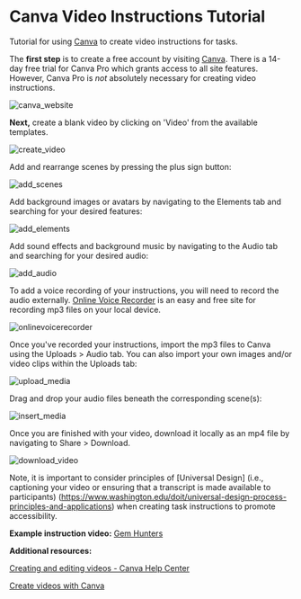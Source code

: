 # Canva Video Instructions Tutorial

Tutorial for using [Canva](https://www.canva.com/education/) to create video instructions for tasks. 

The **first step** is to create a free account by visiting [Canva](https://www.canva.com/education/). There is a 14-day free trial for Canva Pro which grants access to all site features. However, Canva Pro is *not* absolutely necessary for creating video instructions. 

![canva_website](img/canva_website.png)

**Next,** create a blank video by clicking on 'Video' from the available templates. 

![create_video](img/create_video.png)


Add and rearrange scenes by pressing the plus sign button: 

![add_scenes](img/add_scenes.png)

Add background images or avatars by navigating to the Elements tab and searching for your desired features:

![add_elements](img/add_elements.png)


Add sound effects and background music by navigating to the Audio tab and searching for your desired audio:

![add_audio](img/add_audio.png)

To add a voice recording of your instructions, you will need to record the audio externally. [Online Voice Recorder](https://online-voice-recorder.com/) is an easy and free site for recording mp3 files on your local device. 

![onlinevoicerecorder](img/onlinevoicerecorder.png)

Once you've recorded your instructions, import the mp3 files to Canva using the Uploads > Audio tab. You can also import your own images and/or video clips within the Uploads tab:

![upload_media](img/upload_media.png)

Drag and drop your audio files beneath the corresponding scene(s):

![insert_media](img/insert_media.png)

Once you are finished with your video, download it locally as an mp4 file by navigating to Share > Download. 

![download_video](img/download_video.png)

Note, it is important to consider principles of [Universal Design] (i.e., captioning your video or ensuring that a transcript is made available to participants) (https://www.washington.edu/doit/universal-design-process-principles-and-applications) when creating task instructions to promote accessibility.

**Example instruction video:** [Gem Hunters](https://drive.google.com/file/d/1OiVJyvNp0mrnBy_VhVCejjZ6tDUyZLLr/view?usp=sharing)

**Additional resources:**

[Creating and editing videos - Canva Help Center](https://www.canva.com/help/creating-and-editing-videos/)

[Create videos with Canva](https://www.canva.com/designschool/tutorials/video/) 


